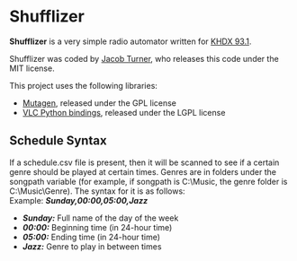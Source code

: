 # Shufflizer
**Shufflizer** is a very simple radio automator written for [KHDX 93.1](http://khdx.fm). 

Shufflizer was coded by [Jacob Turner](http://jacobturner.me), who releases this code under the MIT license.

This project uses the following libraries:
* [Mutagen](https://mutagen.readthedocs.io), released under the GPL license
* [VLC Python bindings](https://wiki.videolan.org/Python_bindings), released under the LGPL license

## Schedule Syntax
If a schedule.csv file is present, then it will be scanned to see if a certain genre should be played at certain times.
Genres are in folders under the songpath variable (for example, if songpath is C:\Music, the genre folder is C:\Music\Genre).
The syntax for it is as follows:  
Example: ***Sunday,00:00,05:00,Jazz***
* ***Sunday:*** Full name of the day of the week
* ***00:00:*** Beginning time (in 24-hour time)
* ***05:00:*** Ending time (in 24-hour time)
* ***Jazz:*** Genre to play in between times
